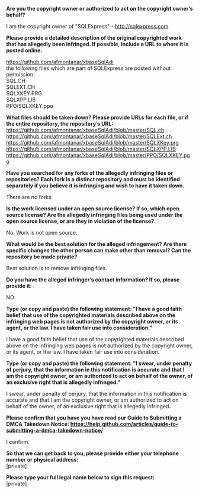 **Are you the copyright owner or authorized to act on the copyright owner’s behalf?**

I am the copyright owner of "SQLExpress" - http://sqlexpress.com

**Please provide a detailed description of the original copyrighted work that has allegedly been infringed. If possible, include a URL to where it is posted online.**

https://github.com/afmontanar/xbaseSqlAdi   
the following files which are part of SQLExpress are posted without permission:   
SQL.CH   
SQLEXT.CH   
SQLXKEY.PRG   
SQLXPP.LIB   
PPO/SQLXKEY.ppo

**What files should be taken down? Please provide URLs for each file, or if the entire repository, the repository’s URL:**   
https://github.com/afmontanar/xbaseSqlAdi/blob/master/SQL.ch   
https://github.com/afmontanar/xbaseSqlAdi/blob/master/SQLExt.ch   
https://github.com/afmontanar/xbaseSqlAdi/blob/master/SQLXKey.prg   
https://github.com/afmontanar/xbaseSqlAdi/blob/master/SQLXPP.LIB   
https://github.com/afmontanar/xbaseSqlAdi/blob/master/PPO/SQLXKEY.ppo

**Have you searched for any forks of the allegedly infringing files or repositories? Each fork is a distinct repository and must be identified separately if you believe it is infringing and wish to have it taken down.**

There are no forks

**Is the work licensed under an open source license? If so, which open source license? Are the allegedly infringing files being used under the open source license, or are they in violation of the license?**

No. Work is not open source.

**What would be the best solution for the alleged infringement? Are there specific changes the other person can make other than removal? Can the repository be made private?**

Best solution is to remove infringing files.

**Do you have the alleged infringer’s contact information? If so, please provide it:**

NO

**Type (or copy and paste) the following statement: "I have a good faith belief that use of the copyrighted materials described above on the infringing web pages is not authorized by the copyright owner, or its agent, or the law. I have taken fair use into consideration."**

I have a good faith belief that use of the copyrighted materials described above on the infringing web pages is not authorized by the copyright owner, or its agent, or the law. I have taken fair use into consideration.

**Type (or copy and paste) the following statement: "I swear, under penalty of perjury, that the information in this notification is accurate and that I am the copyright owner, or am authorized to act on behalf of the owner, of an exclusive right that is allegedly infringed."**

I swear, under penalty of perjury, that the information in this notification is accurate and that I am the copyright owner, or am authorized to act on behalf of the owner, of an exclusive right that is allegedly infringed.

**Please confirm that you have you have read our Guide to Submitting a DMCA Takedown Notice: https://help.github.com/articles/guide-to-submitting-a-dmca-takedown-notice/**

I confirm.

**So that we can get back to you, please provide either your telephone number or physical address:**   
[private]

**Please type your full legal name below to sign this request:**   
[private]

